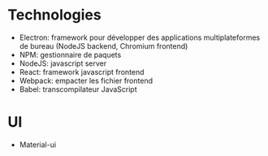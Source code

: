 # Technologies
- Electron: framework pour développer des applications multiplateformes de bureau (NodeJS backend, Chromium frontend)
- NPM: gestionnaire de paquets
- NodeJS: javascript server
- React: framework javascript frontend
- Webpack: empacter les fichier frontend
- Babel: transcompilateur JavaScript

# UI
- Material-ui